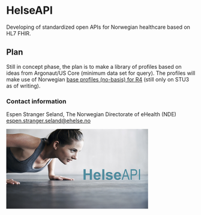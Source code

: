 # HelseAPI

Developing of standardized open APIs for Norwegian healthcare based on HL7 FHIR.

## Plan

Still in concept phase, the plan is to make a library of profiles based on ideas from Argonaut/US Core (minimum data set for query).  The profiles will make use of Norwegian [base profiles (no-basis) for R4](https://github.com/HL7Norway/basisprofiler-r4) (still only on STU3 as of writing). 

### Contact information

Espen Stranger Seland, The Norwegian Directorate of eHealth (NDE)<br />
espen.stranger.seland@ehelse.no

<img align="center" src="/images/HelseAPI-small.png" alt="HelseAPI slide" width="75%" />
